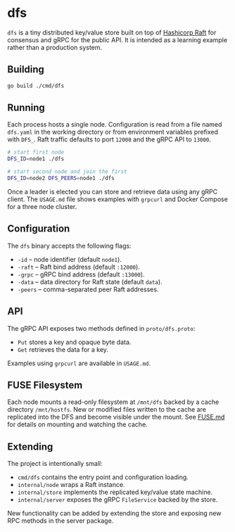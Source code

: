 # dfs

`dfs` is a tiny distributed key/value store built on top of
[Hashicorp Raft](https://github.com/hashicorp/raft) for consensus and
gRPC for the public API. It is intended as a learning example rather
than a production system.

## Building

```sh
go build ./cmd/dfs
```

## Running

Each process hosts a single node. Configuration is read from a file named
`dfs.yaml` in the working directory or from environment variables prefixed
with `DFS_`. Raft traffic defaults to port `12000` and the gRPC API to
`13000`.

```sh
# start first node
DFS_ID=node1 ./dfs

# start second node and join the first
DFS_ID=node2 DFS_PEERS=node1 ./dfs
```

Once a leader is elected you can store and retrieve data using any gRPC
client. The `USAGE.md` file shows examples with `grpcurl` and Docker
Compose for a three node cluster.

## Configuration

The `dfs` binary accepts the following flags:

* `-id` – node identifier (default `node1`).
* `-raft` – Raft bind address (default `:12000`).
* `-grpc` – gRPC bind address (default `:13000`).
* `-data` – data directory for Raft state (default `data`).
* `-peers` – comma-separated peer Raft addresses.

## API

The gRPC API exposes two methods defined in `proto/dfs.proto`:

* `Put` stores a key and opaque byte data.
* `Get` retrieves the data for a key.

Examples using `grpcurl` are available in `USAGE.md`.

## FUSE Filesystem

Each node mounts a read-only filesystem at `/mnt/dfs` backed by a cache
directory `/mnt/hostfs`. New or modified files written to the cache are
replicated into the DFS and become visible under the mount. See
[FUSE.md](FUSE.md) for details on mounting and watching the cache.

## Extending

The project is intentionally small:

* `cmd/dfs` contains the entry point and configuration loading.
* `internal/node` wraps a Raft instance.
* `internal/store` implements the replicated key/value state machine.
* `internal/server` exposes the gRPC `FileService` backed by the store.

New functionality can be added by extending the store and exposing new
RPC methods in the server package.


